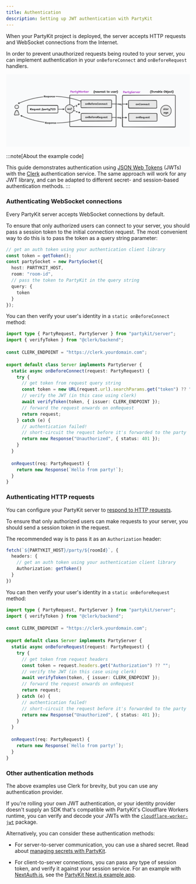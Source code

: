 ```yaml
---
title: Authentication
description: Setting up JWT authentication with PartyKit
---
```


When your PartyKit project is deployed, the server accepts HTTP requests and WebSocket connections from the Internet.

In order to prevent unauthorized requests being routed to your server, you can implement authentication in your `onBeforeConnect` and `onBeforeRequest` handlers.

<!-- TODO: Better image design -->
![onBefore handlers](../../../assets/on-before.png)

:::note[About the example code]

This guide demonstrates authentication using [JSON Web Tokens](https://jwt.io/) (JWTs) with the [Clerk](https://clerk.dev/) authentication service. The same approach will work for any JWT library, and can be adapted to different secret- and session-based authentication methods.
:::

### Authenticating WebSocket connections

Every PartyKit server accepts WebSocket connections by default.

To ensure that only authorized users can connect to your server, you should pass a session token to the initial connection request. The most convenient way to do this is to pass the token as a query string parameter:

```ts
// get an auth token using your authentication client library
const token = getToken();
const partySocket = new PartySocket({
  host: PARTYKIT_HOST,
  room: "room-id",
  // pass the token to PartyKit in the query string
  query: {
    token
  }
});
```

You can then verify your user's identity in a `static onBeforeConnect` method:

```ts
import type { PartyRequest, PartyServer } from "partykit/server";
import { verifyToken } from "@clerk/backend";

const CLERK_ENDPOINT = "https://clerk.yourdomain.com";

export default class Server implements PartyServer {
  static async onBeforeConnect(request: PartyRequest) {
    try {
      // get token from request query string
      const token = new URL(request.url).searchParams.get("token") ?? "";
      // verify the JWT (in this case using clerk)
      await verifyToken(token, { issuer: CLERK_ENDPOINT });
      // forward the request onwards on onRequest
      return request;
    } catch (e) {
      // authentication failed!
      // short-circuit the request before it's forwarded to the party
      return new Response("Unauthorized", { status: 401 });
    }
  }

  onRequest(req: PartyRequest) {
    return new Response(`Hello from party!`);
  }
}
```

### Authenticating HTTP requests

<!-- TODO: Add links to guide/API-->
You can configure your PartyKit server to [respond to HTTP requests](/guides/responding-to-http-requests).

To ensure that only authorized users can make requests to your server, you should send a session token in the request.

 The recommended way is to pass it as an `Authorization` header:

```ts
fetch(`${PARTYKIT_HOST}/party/${roomId}`, {
  headers: {
    // get an auth token using your authentication client library
    Authorization: getToken()
  }
})
```

You can then verify your user's identity in a `static onBeforeRequest` method:

```ts
import type { PartyRequest, PartyServer } from "partykit/server";
import { verifyToken } from "@clerk/backend";

const CLERK_ENDPOINT = "https://clerk.yourdomain.com";

export default class Server implements PartyServer {
  static async onBeforeRequest(request: PartyRequest) {
    try {
      // get token from request headers
      const token = request.headers.get("Authorization") ?? "";
      // verify the JWT (in this case using clerk)
      await verifyToken(token, { issuer: CLERK_ENDPOINT });
      // forward the request onwards on onRequest
      return request;
    } catch (e) {
      // authentication failed!
      // short-circuit the request before it's forwarded to the party
      return new Response("Unauthorized", { status: 401 });
    }
  }

  onRequest(req: PartyRequest) {
    return new Response(`Hello from party!`);
  }
}
```

### Other authentication methods

The above examples use Clerk for brevity, but you can use any authentication provider.

If you're rolling your own JWT authentication, or your identity provider doesn't supply an SDK that's compatible with PartyKit's Cloudflare Workers runtime, you can verify and decode your JWTs with the [`cloudflare-worker-jwt`](https://github.com/tsndr/cloudflare-worker-jwt) package.

Alternatively, you can consider these authentication methods:

- For server-to-server communication, you can use a shared secret. Read about [managing secrets with PartyKit](./managing-secrets-with-partykit).

- For client-to-server connections, you can pass any type of session token, and verify it against your session service. For an example with [NextAuth.js](https://next-auth.js.org/), see the [PartyKit Next.js example app](/examples/next-js).